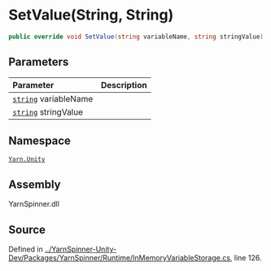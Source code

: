 # SetValue\(String, String\)

```csharp
public override void SetValue(string variableName, string stringValue)
```

## Parameters

| Parameter | Description |
| :--- | :--- |
| [`string`](https://docs.microsoft.com/dotnet/api/System.String) variableName |  |
| [`string`](https://docs.microsoft.com/dotnet/api/System.String) stringValue |  |

## Namespace

[`Yarn.Unity`](../)

## Assembly

YarnSpinner.dll

## Source

Defined in [../YarnSpinner-Unity-Dev/Packages/YarnSpinner/Runtime/InMemoryVariableStorage.cs](https://github.com/YarnSpinnerTool/YarnSpinner-Unity//blob/develop/Runtime/InMemoryVariableStorage.cs#L126), line 126.

